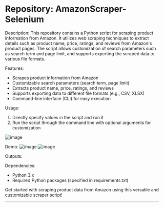 # Repository: AmazonScraper-Selenium

Description:
This repository contains a Python script for scraping product information from Amazon. It utilizes web scraping techniques to extract details such as product name, price, ratings, and reviews from Amazon's product pages. The script allows customization of search parameters such as search term and page limit, and supports exporting the scraped data to various file formats.

Features:
- Scrapes product information from Amazon
- Customizable search parameters (search term, page limit)
- Extracts product name, price, ratings, and reviews
- Supports exporting data to different file formats (e.g., CSV, XLSX)
- Command-line interface (CLI) for easy execution

Usage:
1. Directly specify values in the script and run it
2. Run the script through the command line with optional arguments for customization

![image](https://github.com/sasivatsal7122/AmazonScraper-Selenium/assets/71326149/f870edc7-a050-4617-9303-397afce096a8)

Demo:
![image](https://github.com/sasivatsal7122/AmazonScraper-Selenium/assets/71326149/720c5247-5db0-494d-8dcd-f27db96b78d9)
![image](https://github.com/sasivatsal7122/AmazonScraper-Selenium/assets/71326149/3f3db144-b37f-44af-a7ae-16901852d7a8)

Outputs:


Dependencies:
- Python 3.x
- Required Python packages (specified in requirements.txt)

Get started with scraping product data from Amazon using this versatile and customizable scraper script!
****
